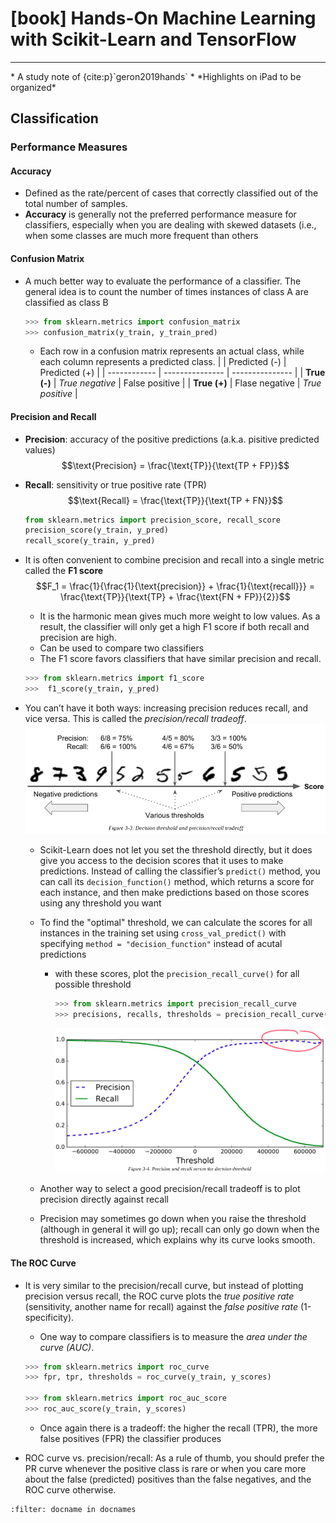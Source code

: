 # [book] Hands-On Machine Learning with Scikit-Learn and TensorFlow

<hr>
* A study note of {cite:p}`geron2019hands` *
*Highlights on iPad to be organized*

## Classification
### Performance Measures
#### Accuracy
- Defined as the rate/percent of cases that correctly classified out of the total number of samples.
- **Accuracy** is generally not the preferred performance measure for classifiers, especially when you are dealing with skewed datasets (i.e., when some classes are much more frequent than others


#### Confusion Matrix
- A much better way to evaluate the performance of a classifier. The general idea is to count the number of times instances of class A are classified as class B
  ```python
  >>> from sklearn.metrics import confusion_matrix 
  >>> confusion_matrix(y_train, y_train_pred)
  ```
    - Each row in a confusion matrix represents an actual class, while each column represents a predicted class.
       |              | Predicted (-)   | Predicted (+)   |
       | ------------ | --------------- | --------------- |
       | **True (-)** | *True negative* | False positive  |
       | **True (+)** | Flase negative  | *True positive* |

#### Precision and Recall
- **Precision**: accuracy of the positive predictions (a.k.a. pisitive predicted values)
    $$\text{Precision} = \frac{\text{TP}}{\text{TP + FP}}$$
- **Recall**: sensitivity or true positive rate (TPR)
  $$\text{Recall} = \frac{\text{TP}}{\text{TP + FN}}$$
  
  ```python
  from sklearn.metrics import precision_score, recall_score
  precision_score(y_train, y_pred)
  recall_score(y_train, y_pred)
  ```

- It is often convenient to combine precision and recall into a single metric called the **F1 score**
    $$F_1 = \frac{1}{\frac{1}{\text{precision}} + \frac{1}{\text{recall}}} = \frac{\text{TP}}{\text{TP} + \frac{\text{FN + FP}}{2}}$$
  - It is the harmonic mean gives much more weight to low values. As a result, the classifier will only get a high F1 score if both recall and precision are high.
  - Can be used to compare two classifiers
  - The F1 score favors classifiers that have similar precision and recall.
  
   ```python
   >>> from sklearn.metrics import f1_score
  >>>  f1_score(y_train, y_pred)
   ```
- You can’t have it both ways: increasing precision reduces recall, and vice versa. This is called the *precision/recall tradeoff*.
  ![Fig 3-3](https://raw.githubusercontent.com/askming/picgo/master/Screen%20Shot%202019-09-23%20at%2011.46.19_20200608052410.png)
  - Scikit-Learn does not let you set the threshold directly, but it does give you access to the decision scores that it uses to make predictions. Instead of calling the classifier’s `predict()` method, you can call its `decision_function()` method, which returns a score for each instance, and then make predictions based on those scores using any threshold you want
  - To find the "optimal" threshold, we can calculate the scores for all instances in the training set using `cross_val_predict()` with specifying `method = "decision_function"` instead of acutal predictions
    - with these scores, plot the `precision_recall_curve()` for all possible threshold
      ```python
      >>> from sklearn.metrics import precision_recall_curve 
      >>> precisions, recalls, thresholds = precision_recall_curve(y_train, y_scores)
      ```
      ![Fig 3-4](https://raw.githubusercontent.com/askming/picgo/master/Screen%20Shot%202019-09-23%20at%2011.58.01_20200608052521.png)
    
  - Another way to select a good precision/recall tradeoff is to plot precision directly against recall    
  - Precision may sometimes go down when you raise the threshold (although in general it will go up); recall can only go down when the threshold is increased, which explains why its curve looks smooth.
    
#### The ROC Curve
- It is very similar to the precision/recall curve, but instead of plotting precision versus recall, the ROC curve plots the *true positive rate* (sensitivity, another name for recall) against the *false positive rate* (1-specificity).
  - One way to compare classifiers is to measure the *area under the curve (AUC)*.
  ```python
  >>> from sklearn.metrics import roc_curve 
  >>> fpr, tpr, thresholds = roc_curve(y_train, y_scores)
  
  >>> from sklearn.metrics import roc_auc_score
  >>> roc_auc_score(y_train, y_scores)
  ```
    - Once again there is a tradeoff: the higher the recall (TPR), the more false positives (FPR) the classifier produces


- ROC curve vs. precision/recall: As a rule of thumb, you should prefer the PR curve whenever the positive class is rare or when you care more about the false (predicted) positives than the false negatives, and the ROC curve otherwise.


```{bibliography}
:filter: docname in docnames
```